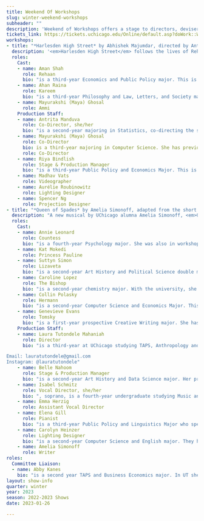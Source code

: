 ```yaml
---
title: Weekend Of Workshops
slug: winter-weekend-workshops
subheader: ""
description: 'Weekend of Workshops offers a stage to directors, devisers and performers hoping to exercise and explore their craft. This fall, audiences will encounter new work and old, original and revised. A Weekend of Workshops commits each and every inhabitant of this intimate space to the expansion of the limits of their artistry. Join us for <em>Queen of Spades</em> and <em>Harlesden High Street</em>!'
tickets_link: https://tickets.uchicago.edu/Online/default.asp?doWork::WScontent::loadArticle=Load&BOparam::WScontent::loadArticle::article_id=0FF08EF0-5F63-4F09-B320-960BC485C446
workshops:
- title: "*Harlesden High Street* by Abhishek Majumdar, directed by Antrita Manduva & Maya Ghosal"
  description: '<em>Harlesden High Street</em> follows the lives of Rehaan, Ammi, and Karim, three first and second generation Pakistani immigrants, as they strive to create a living amidst the hustle and bustle of West London. It is a witty and heartfelt exploration of the South Asian diasporic experience that captures the everlasting conflict between nostalgia and belonging - the struggle to define home in a foreign country while reminiscing about the bittersweet memories of one’s origin.'
  roles:
    Cast:
    - name: Aman Shah
      role: Rehaan
      bio: "is a third-year Economics and Public Policy major. This is his first time acting in a production at college. He is passionate about geography, reading, and soccer."
    - name: Ahan Raina
      role: Kareem
      bio: "is a third-year Philosophy and Law, Letters, and Society major. This is his first time being involved in a University Theater production. Outside of theater, you can probably find him talking about philosophy and social theory, cricket, film (especially the Indian film industry), Sufi music and poetry, and memes. He would also like to remind you that Central Jersey exists, and will not tolerate any New Jersey slander whatsoever."
    - name: Mayurakshi (Maya) Ghosal
      role: Ammi
    Production Staff:
    - name: Antrita Manduva
      role: Co-Director, she/her
      bio: "is a second-year majoring in Statistics, co-directing the show with wonderful Maya! She’s loved working with the cast & crew to bring *Harlesden High Street* to life, and hopes everyone enjoys the show! She’s happy to tell South-Asian stories through UT and grateful for getting to work with her friends! Catch her grinding at Mansueto or drinking mocha at Hallowed anytime."
    - name: Mayurakshi (Maya) Ghosal
      role: Co-Director
      bio: is a third-year majoring in Computer Science. She has previously acted in UT's *Chaos Theory* as part of the 2022 Winter Workshops. For this year's Winter Workshop, she is very excited to co-direct scenes from *Harlesden High Street* as well as play the character of Ammi in it. When she's not reading a play or performing a monologue, Maya likes to watch psych thrillers, scroll through TikTok, eat good food, and spend time with her roommates!
      role: Co-Director
    - name: Riya Bindlish
      role: Stage & Production Manager
      bio: "is a third-year Public Policy and Economics Major. This is her first time working in theatre and loves backstage work! Outside of theatre, Riya enjoys dancing (she's on the UChicago Bhangra team), traveling, hanging out with her roommates, and writing. She is also a coffee addict."
    - name: Madhav Vats
      role: Videographer
    - name: Aurélie Roubinowitz
      role: Lighting Designer
    - name: Spencer Ng
      role: Projection Designer
- title: "*Queen of Spades* by Amelia Simonoff, adapted from the short story by Alexander Pushkin, directed by Laura Mahaniah"
  description: "A new musical by UChicago alumna Amelia Simonoff, <em>Queen of Spades</em> is an adaptation of Alexander Pushkin's short story of the same name. In this tale, the supernatural seeps into the parlors, ballrooms and gambling dens of Imperial Russia as Hermann."
  roles:
    Cast:
    - name: Annie Leonard
      role: Countess
      bio: "is a fourth-year Psychology major. She was also in workshops last fall, has acted in some short films with Fire Escape, and is involved with Survivor Chicago (apply for season 4 at [instagram.com/survivorchicago](https://www.instagram.com/survivorchicago/))!"
    - name: Kat Mokedi
      role: Princess Pauline
    - name: Suttyn Simon
      role: Lizaveta
      bio: "is a second-year Art History and Political Science double major. For the past five years, she's been a company member with the Florida Classical Ballet and a trainee with the Ruth Page Civic Ballet Company and has performed principal roles in a variety of ballets such as *The Nutcracker*, *Les Corsaire*, *Don Quixote*, and more. Additionally, she was Suor Dolcina in OperaFusions' *Suor Angelica* and performed as Mary Poppins for Florida Children's Theatre. She's very excited to be in her first UT workshop! In her free time you can find her exploring museums in Chicago, desperately searching for lentil soup in Pret, and studying in the Smart museum."
    - name: Caroline Lopez
      role: The Bishop
      bio: "is a second-year chemistry major. With the university, she has previously worked on *The Trail to Oregon!* (u/s mother) and *Marian, or the True Tale of Robin Hood*. She is grateful to everyone who helped bring this workshop together, and she hopes you love the show!"
    - name: Collin Polasky
      role: Hermann
      bio: "is a second-year Computer Science and Economics Major. This is his first show with UT and he is excited to be back on stage performing after a brief hiatus from theater during his first year at UChicago. Special shoutouts to Jon, who's come all this way from the physics building to be here, and to my castmates, who always remind me why I enjoy theater in the first place. Enjoy the show!"
    - name: Genevieve Evans
      role: Tomsky
      bio: "is a first-year prospective Creative Writing major. She has previously worked on *Guys And Dolls* (General Cartwright), *Puffs* (Professor McG/Professor Lanny/Xavia Jones), *The Sound Of Music* (Mother Abbess), *Almost, Maine* (Hope), *Pippin* (Cast), *Oliver* (Cast), *Beauty And The Beast* (Cast) and *As You Like It*, *The Tempest*, and *A Midsummer Night’s Dream* in various roles. She is a passionate singer, writer, actress and performer who also dabbles in composition."
    Production Staff:
    - name: Laura Tutondele Mahaniah
      role: Director
      bio: "is a third-year at UChicago studying TAPS, Anthropology and Linguistics. At the University, she has previously worked on *Marian, or the True Tale of Robin Hood* (Will Scarlett), *Romeo & Juliet* (Dramaturg), *King Lear* (Old Man/Knight), *Fields of Asphodel* (Syd), *Love’s Labour’s Lost* (Rosaline) and *My H8 Letter to the Gr8 American Theatre* (Ensemble). Laura Tutondele is currently working on the Chicago Black Dance Legacy Project and Beshrew Me! as a research assistant, as well as *Be More Chill* (Choreographer) and *The Physicists* (Director, Production Manager). When not in rehearsal, Laura Tutondele can usually be found rushing between dance studios

Email: lauratutondele@gmail.com
Instagram: @lauratutondele"
    - name: Belle Nahoom
      role: Stage & Production Manager
      bio: "is a second-year Art History and Data Science major. Her previous theatre credits with UT include *The Heirs* (ASM),  *Marian* (ASM), *The Intruder* Workshop (Costume Designer), *Scientific Method* (Costume Designer), and the B.A. thesis *Yivdak* (Actor). She is also involved with the Commedia Dell’Arte improv troupe on campus.  She would like to send a big thank you to all the members of TAPS pro-staff and the amazing cast and crew!"
    - name: Isabel Schmitz
      role: Vocal Director, she/her
      bio: ", soprano, is a fourth-year undergraduate studying Music and Comparative Human Development. Opera: Chorus in *Suor Angelica* and Opera Scenes Showcase at Music on Site 2022 (Wichita, KS), Barbarina in *Le Nozze di Figaro* with AAMA Salzburg 2022, chorus in *Hänsel und Gretel* at Berlin Opera Academy 2021 Opernfest. Upcoming: Ensemble in *HMS Pinafore* (Gilbert and Sullivan Opera Company), Zweite Knabe in *Zauberflöte* and Despina role study in *Così fan tutte* (Berlin Opera Academy Opernfest 2023). UChicago Theater: Tinder Men/Doctor/Rose and Assistant Vocal Director in *Perfect Match*, soprano vocalist in *Yivdak*, Assistant Vocal Director on *Be More Chill* (April 2023). Isabel will also be singing her own voice recital in May 2023. She has been a member of the Vocal Studies Program since first year, studying with Patrice Michaels, and has been a member of Motet Choir under the direction of Dr. James Kallembach since first year, and started as soprano section leader in the winter of 2022. She teaches voice with and is the Communications Director for the South Side Free Music Program, a UChicago RSO, for which she has taught since first year."
    - name: Emma Herzig
      role: Assistant Vocal Director
    - name: Elena Gill
      role: Pianist
      bio: "is a third-year Public Policy and Linguistics Major who spends far too much time on theatre given that it has no association with her professional plans. She has previously played piano in UT's *The Trail to Oregon!* and the TAPS thesis show *Yivdak*. She also composed music and music directed *Yivdak*. She also was the assistant sound designer on the Dean's Men's *Love's Labour's Lost*."
    - name: Carolyn Heinzer
      role: Lighting Designer
      bio: "is a second-year Computer Science and English major. They have previously worked on *The Intruder* (Co-Stage Manager), *Perfect Match* (Assistant Lighting Designer), *The Trail to Oregon!* (Assistant Lighting Designer), and written for four rounds of Theater[24] (most recently *Love In the Time of Monstertrucks*)."
    - name: Amelia Simonoff
      role: Writer
roles:
  Committee Liaison:
  - name: Abby Kanes
    bio: "is a second year TAPS and Business Economics major. In UT she performed in *Romeo & Juliet* (Tybalt), and the TAPS Pro Show *Amazons and Their Men* (The Frau). She has played bass in the pit orchestra for *The Trail to Oregon!* and the *Perfect Match* Workshop. She is on TAPS Admin Staff as a Front of House Manager and this is her first time being a Committee Liaison. She thanks everyone for their hard work on this show! "
layout: show-info
quarter: winter
year: 2023
season: 2022-2023 Shows
date: 2023-01-26

---
```

